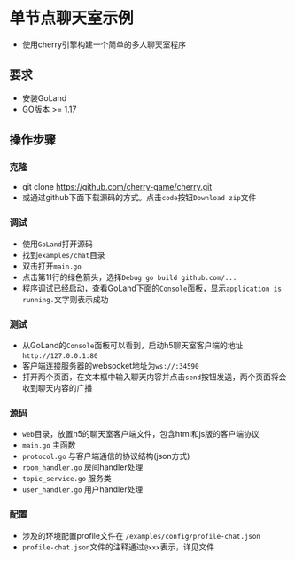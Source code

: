 # 单节点聊天室示例

- 使用cherry引擎构建一个简单的多人聊天室程序


## 要求

- 安装GoLand
- GO版本 >= 1.17

## 操作步骤

### 克隆

- git clone https://github.com/cherry-game/cherry.git
- 或通过github下面下载源码的方式。点击`code`按钮`Download zip`文件

### 调试

- 使用`GoLand`打开源码
- 找到`examples/chat`目录
- 双击打开`main.go`
- 点击第11行的绿色箭头，选择`Debug go build github.com/...`
- 程序调试已经启动，查看GoLand下面的`Console`面板，显示`application is running.`文字则表示成功

### 测试

- 从GoLand的`Console`面板可以看到，启动h5聊天室客户端的地址`http://127.0.0.1:80`
- 客户端连接服务器的websocket地址为`ws://:34590`
- 打开两个页面，在文本框中输入聊天内容并点击`send`按钮发送，两个页面将会收到聊天内容的广播

### 源码

- `web`目录，放置h5的聊天室客户端文件，包含html和js版的客户端协议
- `main.go` 主函数
- `protocol.go` 与客户端通信的协议结构(json方式)
- `room_handler.go` 房间handler处理
- `topic_service.go` 服务类
- `user_handler.go` 用户handler处理

### 配置
- 涉及的环境配置profile文件在 `/examples/config/profile-chat.json`
- `profile-chat.json`文件的注释通过`@xxx`表示，详见文件
